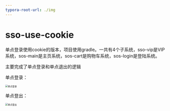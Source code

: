 ```yaml
---
typora-root-url: ./img
---
```


# sso-use-cookie

单点登录使用cookie的版本，项目使用gradle。一共有4个子系统，sso-vip是VIP系统，sos-main是主页系统，sos-cart是购物车系统，sos-login是登陆系统。

主要完成了单点登录和单点退出的逻辑

单点登录：

<img src="/单点登录.png" alt="单点登录" style="zoom:50%;" />

单点登出：

<img src="/单点登出.png" alt="单点登出" style="zoom:50%;" />

